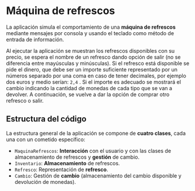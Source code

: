 # Máquina de refrescos
La aplicación simula el comportamiento de una **máquina de refrescos** mediante mensajes por consola y usando el teclado como método de entrada de información.

Al ejecutar la aplicación se muestran los refrescos disponibles con su precio, se espera el nombre de un refresco dando opción de salir (no se diferencia entre mayúsculas y minúsculas). Si el refresco está disponible se pide el dinero, que debe ser un importe suficiente representado por un números separado por una coma en caso de tener decimales, por ejemplo dos euros y medio serían: `2,4` . Si el importe es adecuado se mostrará el cambio indicando la cantidad de monedas de cada tipo que se van a devolver. A continuación, se vuelve a dar la opción de comprar otro refresco o salir.

## Estructura del código
La estructura general de la aplicación se compone de **cuatro clases**, cada una con un cometido específico:
- `MaquinaRefrescos`: **Interacción** con el usuario y con las clases de almacenamiento de refrescos y **gestión** de cambio.
- `Inventario`: **Almacenamiento** de refrescos.
- `Refresco`: Representación de **refresco**.
- `Cambio`: Gestión de **cambio** (almacenamiento del cambio disponible y devolución de monedas).

